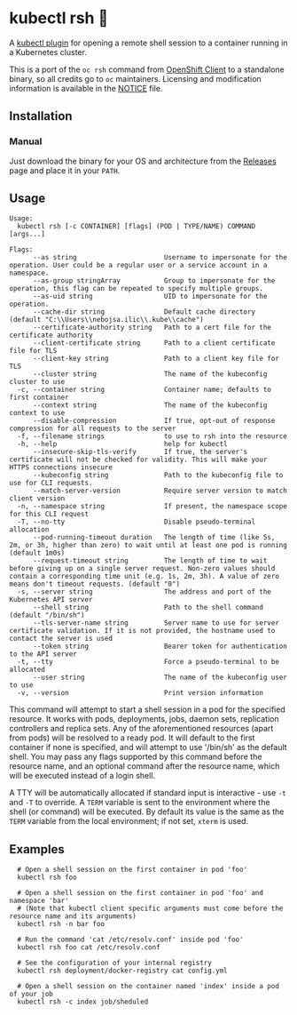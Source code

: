 # kubectl rsh 🐚
A [kubectl plugin](https://kubernetes.io/docs/tasks/extend-kubectl/kubectl-plugins/) for opening a remote shell session to a container running in a Kubernetes cluster.

This is a port of the `oc rsh` command from [OpenShift Client](https://github.com/openshift/oc) to a standalone binary, so all credits go to `oc` maintainers. Licensing and modification information is available in the [NOTICE](NOTICE) file.

## Installation

### Manual

Just download the binary for your OS and architecture from the [Releases](https://github.com/nilic/kubectl-rsh/releases) page and place it in your `PATH`.

## Usage

```
Usage:
  kubectl rsh [-c CONTAINER] [flags] (POD | TYPE/NAME) COMMAND [args...]

Flags:
      --as string                      Username to impersonate for the operation. User could be a regular user or a service account in a namespace.
      --as-group stringArray           Group to impersonate for the operation, this flag can be repeated to specify multiple groups.
      --as-uid string                  UID to impersonate for the operation.
      --cache-dir string               Default cache directory (default "C:\\Users\\nebojsa.ilic\\.kube\\cache")
      --certificate-authority string   Path to a cert file for the certificate authority
      --client-certificate string      Path to a client certificate file for TLS
      --client-key string              Path to a client key file for TLS
      --cluster string                 The name of the kubeconfig cluster to use
  -c, --container string               Container name; defaults to first container
      --context string                 The name of the kubeconfig context to use
      --disable-compression            If true, opt-out of response compression for all requests to the server
  -f, --filename strings               to use to rsh into the resource
  -h, --help                           help for kubectl
      --insecure-skip-tls-verify       If true, the server's certificate will not be checked for validity. This will make your HTTPS connections insecure
      --kubeconfig string              Path to the kubeconfig file to use for CLI requests.
      --match-server-version           Require server version to match client version
  -n, --namespace string               If present, the namespace scope for this CLI request
  -T, --no-tty                         Disable pseudo-terminal allocation
      --pod-running-timeout duration   The length of time (like 5s, 2m, or 3h, higher than zero) to wait until at least one pod is running (default 1m0s)
      --request-timeout string         The length of time to wait before giving up on a single server request. Non-zero values should contain a corresponding time unit (e.g. 1s, 2m, 3h). A value of zero means don't timeout requests. (default "0")
  -s, --server string                  The address and port of the Kubernetes API server
      --shell string                   Path to the shell command (default "/bin/sh")
      --tls-server-name string         Server name to use for server certificate validation. If it is not provided, the hostname used to contact the server is used
      --token string                   Bearer token for authentication to the API server
  -t, --tty                            Force a pseudo-terminal to be allocated
      --user string                    The name of the kubeconfig user to use
  -v, --version                        Print version information
```

This command will attempt to start a shell session in a pod for the specified resource. It works with pods, deployments, jobs, daemon sets, replication controllers and replica sets. Any of the aforementioned resources (apart from pods) will be resolved to a ready pod. It will default to the first container if none is specified, and will attempt to use '/bin/sh' as the default shell. You may pass any flags supported by this command before the resource name, and an optional command after the resource name, which will be executed instead of a login shell. 

A TTY will be automatically allocated if standard input is interactive - use `-t` and `-T` to override. A `TERM` variable is sent to the environment where the shell (or command) will be executed. By default its value is the same as the `TERM` variable from the local environment; if not set, `xterm` is used.

## Examples

```
  # Open a shell session on the first container in pod 'foo'
  kubectl rsh foo

  # Open a shell session on the first container in pod 'foo' and namespace 'bar'
  # (Note that kubectl client specific arguments must come before the resource name and its arguments)
  kubectl rsh -n bar foo

  # Run the command 'cat /etc/resolv.conf' inside pod 'foo'
  kubectl rsh foo cat /etc/resolv.conf

  # See the configuration of your internal registry
  kubectl rsh deployment/docker-registry cat config.yml

  # Open a shell session on the container named 'index' inside a pod of your job
  kubectl rsh -c index job/sheduled
```
